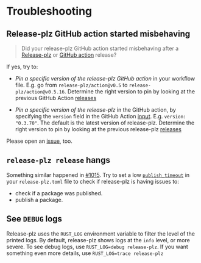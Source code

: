 # Troubleshooting

## Release-plz GitHub action started misbehaving

> Did your release-plz GitHub action started misbehaving after a [Release-plz](https://github.com/release-plz/release-plz/releases)
or [GitHub action](https://github.com/release-plz/action/releases) release?

If yes, try to:

- *Pin a specific version of the release-plz GitHub action* in your workflow file.
  E.g. go from `release-plz/action@v0.5` to `release-plz/action@v0.5.16`.
  Determine the right version to pin by looking at the previous GitHub Action
  [releases](https://github.com/release-plz/action/releases)

- *Pin a specific version of the release-plz* in the GitHub action, by specifying the `version` field
  in the GitHub Action [input](./github/input.md).
  E.g. `version: "0.3.70"`.
  The default is the latest version of release-plz.
  Determine the right version to pin by looking at the previous release-plz
  [releases](https://github.com/release-plz/release-plz/releases)

Please open an [issue](https://github.com/release-plz/release-plz/issues), too.

## `release-plz release` hangs

Something similar happened in [#1015](https://github.com/release-plz/release-plz/issues/1015).
Try to set a low [`publish_timeout`](./config.md#the-publish_timeout-field)
in your `release-plz.toml` file to check if release-plz
is having issues to:

- check if a package was published.
- publish a package.

## See `DEBUG` logs

Release-plz uses the `RUST_LOG` environment variable to filter the level of the printed logs.
By default, release-plz shows logs at the `info` level, or more severe.
To see debug logs, use `RUST_LOG=debug release-plz`.
If you want something even more details, use `RUST_LOG=trace release-plz`
